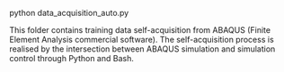 python data_acquisition_auto.py

This folder contains training data self-acquisition from ABAQUS (Finite Element Analysis commercial software).
The self-acquisition process is realised by the intersection between ABAQUS simulation and simulation control through Python and Bash.
